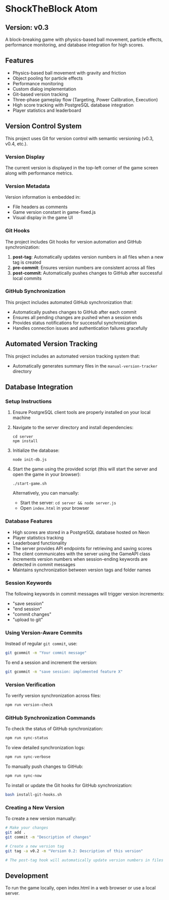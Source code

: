 # ShockTheBlock Atom

## Version: v0.3

A block-breaking game with physics-based ball movement, particle effects, performance monitoring, and database integration for high scores.

## Features

- Physics-based ball movement with gravity and friction
- Object pooling for particle effects
- Performance monitoring
- Custom dialog implementation
- Git-based version tracking
- Three-phase gameplay flow (Targeting, Power Calibration, Execution)
- High score tracking with PostgreSQL database integration
- Player statistics and leaderboard

## Version Control System

This project uses Git for version control with semantic versioning (v0.3, v0.4, etc.).

### Version Display

The current version is displayed in the top-left corner of the game screen along with performance metrics.

### Version Metadata

Version information is embedded in:
- File headers as comments
- Game version constant in game-fixed.js
- Visual display in the game UI

### Git Hooks

The project includes Git hooks for version automation and GitHub synchronization:

1. **post-tag**: Automatically updates version numbers in all files when a new tag is created
2. **pre-commit**: Ensures version numbers are consistent across all files
3. **post-commit**: Automatically pushes changes to GitHub after successful local commits

### GitHub Synchronization

This project includes automated GitHub synchronization that:
- Automatically pushes changes to GitHub after each commit
- Ensures all pending changes are pushed when a session ends
- Provides status notifications for successful synchronization
- Handles connection issues and authentication failures gracefully

## Automated Version Tracking

This project includes an automated version tracking system that:
- Automatically generates summary files in the `manual-version-tracker` directory

## Database Integration

### Setup Instructions

1. Ensure PostgreSQL client tools are properly installed on your local machine
2. Navigate to the server directory and install dependencies:
   ```
   cd server
   npm install
   ```
3. Initialize the database:
   ```
   node init-db.js
   ```
4. Start the game using the provided script (this will start the server and open the game in your browser):
   ```
   ./start-game.sh
   ```
   
   Alternatively, you can manually:
   - Start the server: `cd server && node server.js`
   - Open `index.html` in your browser

### Database Features

- High scores are stored in a PostgreSQL database hosted on Neon
- Player statistics tracking
- Leaderboard functionality
- The server provides API endpoints for retrieving and saving scores
- The client communicates with the server using the GameAPI class
- Increments version numbers when session-ending keywords are detected in commit messages
- Maintains synchronization between version tags and folder names

### Session Keywords

The following keywords in commit messages will trigger version increments:
- "save session"
- "end session"
- "commit changes"
- "upload to git"

### Using Version-Aware Commits

Instead of regular `git commit`, use:
```bash
git gcommit -m "Your commit message"
```

To end a session and increment the version:
```bash
git gcommit -m "save session: implemented feature X"
```

### Version Verification

To verify version synchronization across files:
```bash
npm run version-check
```

### GitHub Synchronization Commands

To check the status of GitHub synchronization:
```bash
npm run sync-status
```

To view detailed synchronization logs:
```bash
npm run sync-verbose
```

To manually push changes to GitHub:
```bash
npm run sync-now
```

To install or update the Git hooks for GitHub synchronization:
```bash
bash install-git-hooks.sh
```

### Creating a New Version

To create a new version manually:

```bash
# Make your changes
git add .
git commit -m "Description of changes"

# Create a new version tag
git tag -a v0.2 -m "Version 0.2: Description of this version"

# The post-tag hook will automatically update version numbers in files
```

## Development

To run the game locally, open index.html in a web browser or use a local server.